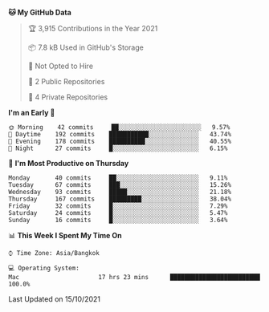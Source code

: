 <!--START_SECTION:waka-->
**🐱 My GitHub Data** 

> 🏆 3,915 Contributions in the Year 2021
 > 
> 📦 7.8 kB Used in GitHub's Storage 
 > 
> 🚫 Not Opted to Hire
 > 
> 📜 2 Public Repositories 
 > 
> 🔑 4 Private Repositories  
 > 
**I'm an Early 🐤** 

```text
🌞 Morning    42 commits     ██░░░░░░░░░░░░░░░░░░░░░░░   9.57% 
🌆 Daytime    192 commits    ███████████░░░░░░░░░░░░░░   43.74% 
🌃 Evening    178 commits    ██████████░░░░░░░░░░░░░░░   40.55% 
🌙 Night      27 commits     █░░░░░░░░░░░░░░░░░░░░░░░░   6.15%

```
📅 **I'm Most Productive on Thursday** 

```text
Monday       40 commits     ██░░░░░░░░░░░░░░░░░░░░░░░   9.11% 
Tuesday      67 commits     ███░░░░░░░░░░░░░░░░░░░░░░   15.26% 
Wednesday    93 commits     █████░░░░░░░░░░░░░░░░░░░░   21.18% 
Thursday     167 commits    █████████░░░░░░░░░░░░░░░░   38.04% 
Friday       32 commits     █░░░░░░░░░░░░░░░░░░░░░░░░   7.29% 
Saturday     24 commits     █░░░░░░░░░░░░░░░░░░░░░░░░   5.47% 
Sunday       16 commits     █░░░░░░░░░░░░░░░░░░░░░░░░   3.64%

```


📊 **This Week I Spent My Time On** 

```text
⌚︎ Time Zone: Asia/Bangkok

💻 Operating System: 
Mac                      17 hrs 23 mins      █████████████████████████   100.0%

```


 Last Updated on 15/10/2021
<!--END_SECTION:waka-->